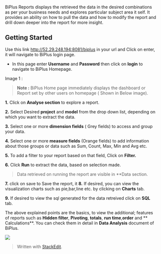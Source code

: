  BiPlus Reports displays the retrieved the data in the desired combinations as per your business needs and explores particular subject area it self. It provides an ability on how to pull the data and how to modify the report and drill down deeper into the report for more insight.

## Getting Started

Use this link http://52.29.248.194:8081/biplus in your url and Click on enter, it will navigate to BiPlus login page. 

-  In this page enter **Username** and **Password** then click on **login** to navigate to BiPlus Homepage. 

Image 1 :

> **Note :** BiPlus Home page immediately displays the dashboard or Report set by other users on homepage ( Shown in Below image).

**1.** Click on **Analyse section** to explore a report.

**2.** Select Desired **project** and **model** from the drop down list, depending on which you want to extract the data.

**3.**  Select one or more **dimension fields** ( Grey fields) to access and group your data.

**4.** Select one or more **measure fields** (Orange fields) to add information about those groups or data such as Sum, Count, Max, Min and  Avg etc. 

**5.** To add a filter to your report based on that field, Click on **Filter.**
 
 **6.** Click **Run** to extract the data, based on selection made.

>  Data retrieved on running the report are visible in **Data section.
 
**7.** click on save to Save the report, it 
**8.** If desired, you can view the visualization charts such as pie,bar,line etc. by clicking on **Charts** tab.

**9.** If desired to view the sql generated for the data retreived click on **SQL** tab. 

The above explained points are the basics, to view the additional; features of reports such as **Hidden filter**, **Pivoting**,  **totals**, **run time**,**order** and ** Calculations**. You can check them in detail in **Data Analysis** document of BiPlus.
 
![
](https://raw.githubusercontent.com/sv18042016/fp1/master/images/filter_ur.png)
> Written with [StackEdit](https://stackedit.io/).
<!--stackedit_data:
eyJoaXN0b3J5IjpbMTcwNDg4ODgxNywtNTQwODY4MzEsNjM0OT
Q1OTgxLDE5NDk3MTQ0NzUsLTExODc2NTM1MTMsLTkxNDY3NDQ4
NywyMTQ3MTcwOTA4LDI5NDY1NTE0NiwxMzg1MjE0Mzc2LDk0ND
I3NTA5OCwxNDY4NTcyOTgwLC03NjA0MTcxMThdfQ==
-->